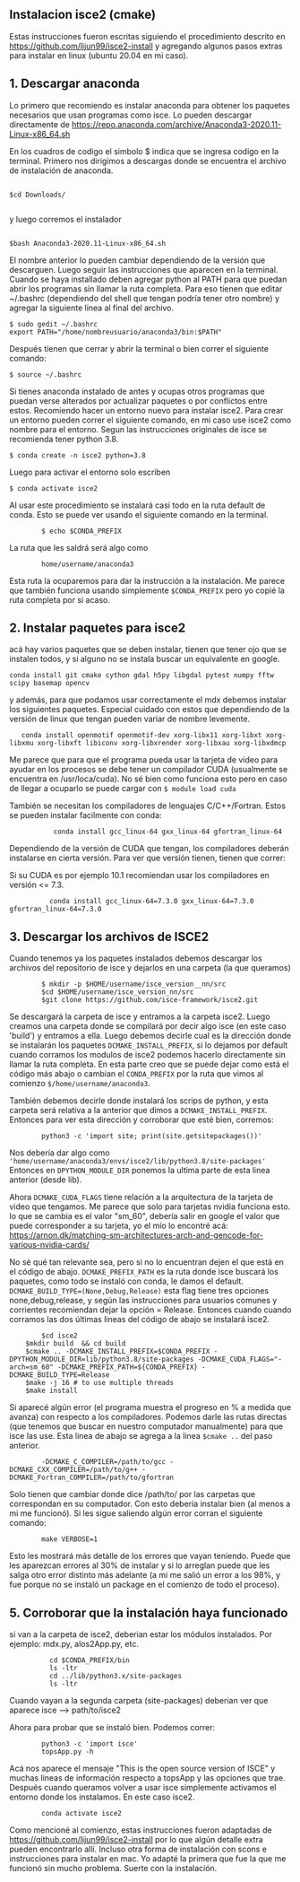 ## Instalacion isce2 (cmake)

Estas instrucciones fueron escritas siguiendo el procedimiento descrito en https://github.com/lijun99/isce2-install y agregando algunos pasos extras para instalar en linux (ubuntu 20.04 en mi caso).

## 1. Descargar anaconda

Lo primero que recomiendo es instalar anaconda para obtener los paquetes necesarios que usan programas como isce. Lo pueden descargar directamente de https://repo.anaconda.com/archive/Anaconda3-2020.11-Linux-x86_64.sh

En los cuadros de codigo el simbolo $ indica que se ingresa codigo en la terminal. Primero nos dirigimos a descargas donde se encuentra el archivo de instalación de anaconda.

```

$cd Downloads/
 
```

y luego corremos el instalador

```

$bash Anaconda3-2020.11-Linux-x86_64.sh

```

El nombre anterior lo pueden cambiar dependiendo de la versión que descarguen. Luego seguir las instrucciones que aparecen en la terminal. Cuando se haya installado deben agregar python al PATH para que puedan abrir los programas sin llamar la ruta completa. Para eso tienen que editar ~/.bashrc (dependiendo del shell que tengan podría tener otro nombre) y agregar la siguiente linea al final del archivo.

```
$ sudo gedit ~/.bashrc
export PATH="/home/nombreusuario/anaconda3/bin:$PATH"

```
Después tienen que cerrar y abrir la terminal o bien correr el siguiente comando:

```
$ source ~/.bashrc

```

Si tienes anaconda instalado de antes y ocupas otros programas que puedan verse alterados por actualizar paquetes o por conflictos entre estos. Recomiendo hacer un entorno nuevo para instalar isce2. Para crear un entorno pueden correr el siguiente comando, en mi caso use isce2 como nombre para el entorno. Segun las instrucciones originales de isce se recomienda tener python 3.8.

```
$ conda create -n isce2 python=3.8

```
Luego para activar el entorno solo escriben 

```
$ conda activate isce2

```
Al usar este procedimiento se instalará casi todo en la ruta default de conda. Esto se puede ver usando el siguiente comando en la terminal.

            $ echo $CONDA_PREFIX

La ruta que les saldrá será algo como 

            home/username/anaconda3
            
Esta ruta la ocuparemos para dar la instrucción a la instalación. Me parece que también funciona usando simplemente `$CONDA_PREFIX` pero yo copié la ruta completa por si acaso. 
## 2. Instalar paquetes para isce2

acá hay varios paquetes que se deben instalar, tienen que tener ojo que se instalen todos, y si alguno no se instala buscar un equivalente en google.

```
conda install git cmake cython gdal h5py libgdal pytest numpy fftw scipy basemap opencv 
```
y además, para que podamos usar correctamente el mdx debemos instalar los siguientes paquetes. Especial cuidado con estos que dependiendo de la versión de linux que tengan pueden variar de nombre levemente. 

```
   conda install openmotif openmotif-dev xorg-libx11 xorg-libxt xorg-libxmu xorg-libxft libiconv xorg-libxrender xorg-libxau xorg-libxdmcp 
```
Me parece que para que el programa pueda usar la tarjeta de video para ayudar en los procesos se debe tener un compilador CUDA (usualmente se encuentra en /usr/loca/cuda). No sé bien como funciona esto pero en caso de llegar a ocuparlo se puede cargar con `$ module load cuda`

También se necesitan los compiladores de lenguajes C/C++/Fortran. Estos se pueden instalar facilmente con conda:

               conda install gcc_linux-64 gxx_linux-64 gfortran_linux-64

Dependiendo de la versión de CUDA que tengan, los compiladores deberán instalarse en cierta versión. Para ver que versión tienen, tienen que correr:


Si su CUDA es por ejemplo 10.1 recomiendan usar los compiladores en versión <= 7.3.

              conda install gcc_linux-64=7.3.0 gxx_linux-64=7.3.0 gfortran_linux-64=7.3.0

## 3. Descargar los archivos de ISCE2

Cuando tenemos ya los paquetes instalados debemos descargar los archivos del repositorio de isce y dejarlos en una carpeta (la que queramos)

            $ mkdir -p $HOME/username/isce_version__nn/src
            $cd $HOME/username/isce_version_nn/src
            $git clone https://github.com/isce-framework/isce2.git

Se descargará la carpeta de isce y entramos a la carpeta isce2. Luego creamos una carpeta donde se compilará por decir algo isce (en este caso 'build') y entramos a ella. Luego debemos decirle cual es la dirección donde se instalarán los paquetes `DCMAKE_INSTALL_PREFIX`, si lo dejamos por default cuando corramos los modulos de isce2 podemos hacerlo directamente sin llamar la ruta completa. En esta parte creo que se puede dejar como está el código más abajo o cambian el `CONDA_PREFIX` por la ruta que vimos al comienzo `$/home/username/anaconda3`. 

También debemos decirle donde instalará los scrips de python, y esta carpeta será relativa a la anterior que dimos a `DCMAKE_INSTALL_PREFIX`. Entonces para ver esta dirección y corroborar que esté bien, corremos: 

            python3 -c 'import site; print(site.getsitepackages())'

Nos debería dar algo como `'home/username/anaconda3/envs/isce2/lib/python3.8/site-packages'` Entonces en `DPYTHON_MODULE_DIR` ponemos la ultima parte de esta linea anterior (desde lib).

Ahora `DCMAKE_CUDA_FLAGS` tiene relación a la arquitectura de la tarjeta de video que tengamos. Me parece que solo para tarjetas nvidia funciona esto. lo que se cambia es el valor "sm_60", debería salir en google el valor que puede corresponder a su tarjeta, yo el mío lo encontré acá: https://arnon.dk/matching-sm-architectures-arch-and-gencode-for-various-nvidia-cards/

No sé qué tan relevante sea, pero si no lo encuentran dejen el que está en el código de abajo. 
`DCMAKE_PREFIX_PATH` es la ruta donde isce buscará los paquetes, como todo se instaló con conda, le damos el default. 
`DCMAKE_BUILD_TYPE=(None,Debug,Release)` esta flag tiene tres opciones none,debug,release, y según las instrucciones para usuarios comunes y corrientes recomiendan dejar la opción = Release. Entonces cuando cuando corramos las dos últimas lineas del código de abajo se instalará isce2.  


            $cd isce2
        $mkdir build  && cd build
        $cmake .. -DCMAKE_INSTALL_PREFIX=$CONDA_PREFIX -DPYTHON_MODULE_DIR=lib/python3.8/site-packages -DCMAKE_CUDA_FLAGS="-arch=sm_60" -DCMAKE_PREFIX_PATH=${CONDA_PREFIX} -DCMAKE_BUILD_TYPE=Release 
        $make -j 16 # to use multiple threads
        $make install 


Si aparecé algún error (el programa muestra el progreso en % a medida que avanza) con respecto a los compiladores. Podemos darle las rutas directas (que tenemos que buscar en nuestro computador manualmente) para que isce las use. Esta linea de abajo se agrega a la linea `$cmake ..` del paso anterior.


            -DCMAKE_C_COMPILER=/path/to/gcc -DCMAKE_CXX_COMPILER=/path/to/g++ -DCMAKE_Fortran_COMPILER=/path/to/gfortran

Solo tienen que cambiar donde dice /path/to/ por las carpetas que correspondan en su computador. Con esto debería instalar bien (al menos a mi me funcionó). Si les sigue saliendo algún error corran el siguiente comando:

            make VERBOSE=1
Esto les mostrará más detalle de los errores que vayan teniendo. Puede que les aparezcan errores al 30% de instalar y si lo arreglan puede que les salga otro error distinto más adelante (a mi me salió un error a los 98%, y fue porque no se instaló un package en el comienzo de todo el proceso). 

## 5. Corroborar que la instalación haya funcionado

si van a la carpeta de isce2, deberian estar los módulos instalados. Por ejemplo: mdx.py, alos2App.py, etc.

              cd $CONDA_PREFIX/bin
              ls -ltr
              cd ../lib/python3.x/site-packages
              ls -ltr
              
Cuando vayan a la segunda carpeta (site-packages) deberian ver que aparece isce --> path/to/isce2

Ahora para probar que se instaló bien. Podemos correr:

            python3 -c 'import isce'
            topsApp.py -h

Acá nos aparece el mensaje "This is the open source version of ISCE" y muchas lineas de información respecto a topsApp y las opciones que trae. Después cuando queramos volver a usar isce simplemente activamos el entorno donde los instalamos. En este caso isce2. 

            conda activate isce2

Como mencioné al comienzo, estas instrucciones fueron adaptadas de https://github.com/lijun99/isce2-install por lo que algún detalle extra pueden encontrarlo allí. Incluso otra forma de instalación con scons e instrucciones para instalar en mac. Yo adapté la primera que fue la que me funcionó sin mucho problema. Suerte con la instalación. 

